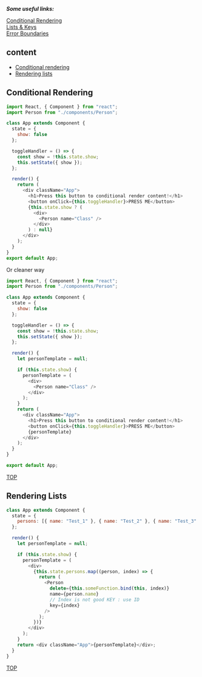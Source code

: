 **_Some useful links:_**

[Conditional Rendering](https://reactjs.org/docs/conditional-rendering.html)<br/>
[Lists & Keys](https://reactjs.org/docs/lists-and-keys.html)<br/>
[Error Boundaries](https://reactjs.org/docs/error-boundaries.html)

## content

- [Conditional rendering](#conditional-rendering)
- [Rendering lists](#rendering-lists)

## Conditional Rendering

```javascript
import React, { Component } from "react";
import Person from "./components/Person";

class App extends Component {
  state = {
    show: false
  };

  toggleHandler = () => {
    const show = !this.state.show;
    this.setState({ show });
  };

  render() {
    return (
      <div className="App">
        <h1>Press this button to conditional render content!</h1>
        <button onClick={this.toggleHandler}>PRESS ME</button>
        {this.state.show ? (
          <div>
            <Person name="Class" />
          </div>
        ) : null}
      </div>
    );
  }
}
export default App;
```

Or cleaner way

```javascript
import React, { Component } from "react";
import Person from "./components/Person";

class App extends Component {
  state = {
    show: false
  };

  toggleHandler = () => {
    const show = !this.state.show;
    this.setState({ show });
  };

  render() {
    let personTemplate = null;

    if (this.state.show) {
      personTemplate = (
        <div>
          <Person name="Class" />
        </div>
      );
    }
    return (
      <div className="App">
        <h1>Press this button to conditional render content!</h1>
        <button onClick={this.toggleHandler}>PRESS ME</button>
        {personTemplate}
      </div>
    );
  }
}

export default App;
```

[TOP](#content)

## Rendering Lists

```javascript
class App extends Component {
  state = {
    persons: [{ name: "Test_1" }, { name: "Test_2" }, { name: "Test_3" }]
  };

  render() {
    let personTemplate = null;

    if (this.state.show) {
      personTemplate = (
        <div>
          {this.state.persons.map((person, index) => {
            return (
              <Person
                delete={this.someFunction.bind(this, index)}
                name={person.name}
                // Index is not good KEY : use ID
                key={index}
              />
            );
          })}
        </div>
      );
    }
    return <div className="App">{personTemplate}</div>;
  }
}
```

[TOP](#content)
